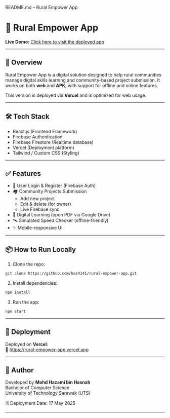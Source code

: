 README.md – Rural Empower App
# 🌱 Rural Empower App

**Live Demo:** [Click here to visit the deployed app](https://rural-empower-app.vercel.app)

---

## 📱 Overview

Rural Empower App is a digital solution designed to help rural communities manage digital skills learning and community-based project submission. It works on both **web** and **APK**, with support for offline and online features.

This version is deployed via **Vercel** and is optimized for web usage.

---

## 🛠️ Tech Stack

- React.js (Frontend Framework)
- Firebase Authentication
- Firebase Firestore (Realtime database)
- Vercel (Deployment platform)
- Tailwind / Custom CSS (Styling)

---

## ✅ Features

- 🔐 User Login & Register (Firebase Auth)
- 🏘️ Community Projects Submission
  - Add new project
  - Edit & delete (for owner)
  - Live Firebase sync
- 📘 Digital Learning (open PDF via Google Drive)
- 🛰️ Simulated Speed Checker (offline-friendly)
- ✨ Mobile-responsive UI

---

## 📦 How to Run Locally

1. Clone the repo:
```bash
git clone https://github.com/haz4141/rural-empower-app.git
```

2. Install dependencies:
```bash
npm install
```

3. Run the app:
```bash
npm start
```

---

## 🚀 Deployment

Deployed on **Vercel**:  
🔗 https://rural-empower-app.vercel.app

---

## 👤 Author

Developed by **Mohd Hazami bin Hasnah**  
Bachelor of Computer Science  
University of Technology Sarawak (UTS)

🗓️ Deployment Date: 17 May 2025

---

